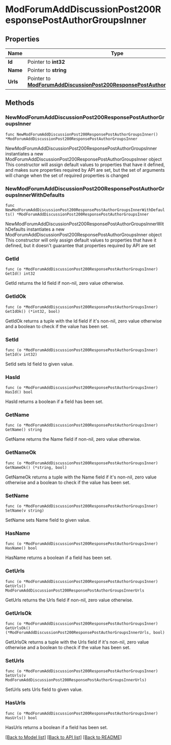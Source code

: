 # ModForumAddDiscussionPost200ResponsePostAuthorGroupsInner

## Properties

Name | Type | Description | Notes
------------ | ------------- | ------------- | -------------
**Id** | Pointer to **int32** | id | [optional] 
**Name** | Pointer to **string** | name | [optional] 
**Urls** | Pointer to [**ModForumAddDiscussionPost200ResponsePostAuthorGroupsInnerUrls**](ModForumAddDiscussionPost200ResponsePostAuthorGroupsInnerUrls.md) |  | [optional] 

## Methods

### NewModForumAddDiscussionPost200ResponsePostAuthorGroupsInner

`func NewModForumAddDiscussionPost200ResponsePostAuthorGroupsInner() *ModForumAddDiscussionPost200ResponsePostAuthorGroupsInner`

NewModForumAddDiscussionPost200ResponsePostAuthorGroupsInner instantiates a new ModForumAddDiscussionPost200ResponsePostAuthorGroupsInner object
This constructor will assign default values to properties that have it defined,
and makes sure properties required by API are set, but the set of arguments
will change when the set of required properties is changed

### NewModForumAddDiscussionPost200ResponsePostAuthorGroupsInnerWithDefaults

`func NewModForumAddDiscussionPost200ResponsePostAuthorGroupsInnerWithDefaults() *ModForumAddDiscussionPost200ResponsePostAuthorGroupsInner`

NewModForumAddDiscussionPost200ResponsePostAuthorGroupsInnerWithDefaults instantiates a new ModForumAddDiscussionPost200ResponsePostAuthorGroupsInner object
This constructor will only assign default values to properties that have it defined,
but it doesn't guarantee that properties required by API are set

### GetId

`func (o *ModForumAddDiscussionPost200ResponsePostAuthorGroupsInner) GetId() int32`

GetId returns the Id field if non-nil, zero value otherwise.

### GetIdOk

`func (o *ModForumAddDiscussionPost200ResponsePostAuthorGroupsInner) GetIdOk() (*int32, bool)`

GetIdOk returns a tuple with the Id field if it's non-nil, zero value otherwise
and a boolean to check if the value has been set.

### SetId

`func (o *ModForumAddDiscussionPost200ResponsePostAuthorGroupsInner) SetId(v int32)`

SetId sets Id field to given value.

### HasId

`func (o *ModForumAddDiscussionPost200ResponsePostAuthorGroupsInner) HasId() bool`

HasId returns a boolean if a field has been set.

### GetName

`func (o *ModForumAddDiscussionPost200ResponsePostAuthorGroupsInner) GetName() string`

GetName returns the Name field if non-nil, zero value otherwise.

### GetNameOk

`func (o *ModForumAddDiscussionPost200ResponsePostAuthorGroupsInner) GetNameOk() (*string, bool)`

GetNameOk returns a tuple with the Name field if it's non-nil, zero value otherwise
and a boolean to check if the value has been set.

### SetName

`func (o *ModForumAddDiscussionPost200ResponsePostAuthorGroupsInner) SetName(v string)`

SetName sets Name field to given value.

### HasName

`func (o *ModForumAddDiscussionPost200ResponsePostAuthorGroupsInner) HasName() bool`

HasName returns a boolean if a field has been set.

### GetUrls

`func (o *ModForumAddDiscussionPost200ResponsePostAuthorGroupsInner) GetUrls() ModForumAddDiscussionPost200ResponsePostAuthorGroupsInnerUrls`

GetUrls returns the Urls field if non-nil, zero value otherwise.

### GetUrlsOk

`func (o *ModForumAddDiscussionPost200ResponsePostAuthorGroupsInner) GetUrlsOk() (*ModForumAddDiscussionPost200ResponsePostAuthorGroupsInnerUrls, bool)`

GetUrlsOk returns a tuple with the Urls field if it's non-nil, zero value otherwise
and a boolean to check if the value has been set.

### SetUrls

`func (o *ModForumAddDiscussionPost200ResponsePostAuthorGroupsInner) SetUrls(v ModForumAddDiscussionPost200ResponsePostAuthorGroupsInnerUrls)`

SetUrls sets Urls field to given value.

### HasUrls

`func (o *ModForumAddDiscussionPost200ResponsePostAuthorGroupsInner) HasUrls() bool`

HasUrls returns a boolean if a field has been set.


[[Back to Model list]](../README.md#documentation-for-models) [[Back to API list]](../README.md#documentation-for-api-endpoints) [[Back to README]](../README.md)


